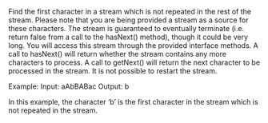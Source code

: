 Find the first character in a stream which is not repeated in the rest of the stream. Please note that you are being provided a stream as a source for these characters. The stream is guaranteed to eventually terminate (i.e. return false from a call to the hasNext() method), though it could be very long. You will access this stream through the provided interface methods. A call to hasNext() will return whether the stream contains any more characters to process. A call to getNext() will return the next character to be processed in the stream. It is not possible to restart the stream.

Example:
Input: aAbBABac
Output: b

In this example, the character ‘b’ is the first character in the stream which is not repeated in the stream.
